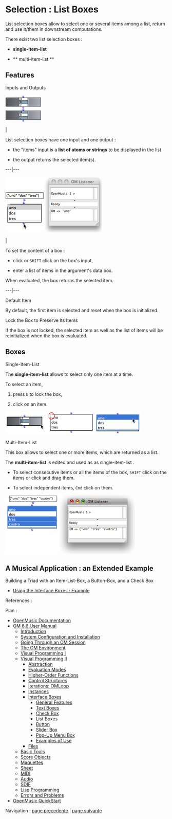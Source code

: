 # Selection : List Boxes

List selection boxes allow to select one or several items among a list, return
and use it/them in downstream computations.

There exist two list selection boxes :

  * **single-item-list**

  * ** multi-item-list **

## Features

Inputs and Outputs

![](../res/lists-boxes.png)

|

List selection boxes have one input and one output :

  * the "items" input is a **list of atoms or strings** to be displayed in the list

  * the output returns the selected item(s).

  
  
---|---  
  
![](../res/evaluno.png)

|

To set the content of a box :

  * click or `SHIFT` click on the box's input,

  * enter a list of items in the argument's data box.

When evaluated, the box returns the selected item.  
  
---|---  
  
Default Item

By default, the first item is selected and reset when the box is initialized.

Lock the Box to Preserve Its Items

If the box is not locked, the selected item as well as the list of items will
be reinitialized when the box is evaluated.

## Boxes

Single-Item-List

The  **single-item-list** allows to select only one item at a time.

To select an item,

  1. press `b` to lock the box,

  2. click on an item.

![](../res/singleitem.png)

Multi-Item-List

This box allows to select one or more items, which are returned as a list.

The  **multi-item-list** is edited and used as as  single-item-list .

  * To select consecutive items or all the items of the box, `SHIFT` click on the items or click and drag them.

  * To select independent items, `Cmd` click on them.

![](../res/multiitem.png)

## A Musical Application : an Extended Example

Building a Triad with an Item-List-Box, a Button-Box, and a Check Box

  * [Using the Interface Boxes : Example](InterfaceExample)

References :

Plan :

  * [OpenMusic Documentation](OM-Documentation)
  * [OM 6.6 User Manual](OM-User-Manual)
    * [Introduction](00-Sommaire)
    * [System Configuration and Installation](Installation)
    * [Going Through an OM Session](Goingthrough)
    * [The OM Environment](Environment)
    * [Visual Programming I](BasicVisualProgramming)
    * [Visual Programming II](AdvancedVisualProgramming)
      * [Abstraction](Abstraction)
      * [Evaluation Modes](EvalModes)
      * [Higher-Order Functions](HighOrder)
      * [Control Structures](Control)
      * [Iterations: OMLoop](OMLoop)
      * [Instances](Instances)
      * [Interface Boxes](InterfaceBoxes)
        * [General Features](GeneralFeatures)
        * [Text Boxes](TextBoxes)
        * [Check Box](CheckBox)
        * List Boxes
        * [Button](Button)
        * [Slider Box](Slider)
        * [Pop-Up Menu Box](MenuBoxes)
        * [Examples of Use](InterfaceExample)
      * [Files](Files)
    * [Basic Tools](BasicObjects)
    * [Score Objects](ScoreObjects)
    * [Maquettes](Maquettes)
    * [Sheet](Sheet)
    * [MIDI](MIDI)
    * [Audio](Audio)
    * [SDIF](SDIF)
    * [Lisp Programming](Lisp)
    * [Errors and Problems](errors)
  * [OpenMusic QuickStart](QuickStart-Chapters)

Navigation : [page precedente](CheckBox "page précédente\(Check Box\)") |
[page suivante](Button "page suivante\(Button\)")

